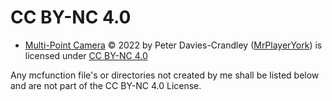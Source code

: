 # CC BY-NC 4.0

- [Multi-Point Camera](https://github.com/MrPlayerYork/multi-point-camera) © 2022 by Peter Davies-Crandley ([MrPlayerYork](https://www.planetminecraft.com/member/mrplayeryork/)) is licensed under [CC BY-NC 4.0](http://creativecommons.org/licenses/by-nc/4.0/?ref=chooser-v1)

Any mcfunction file's or directories not created by me shall be listed below and are not part of the CC BY-NC 4.0 License.